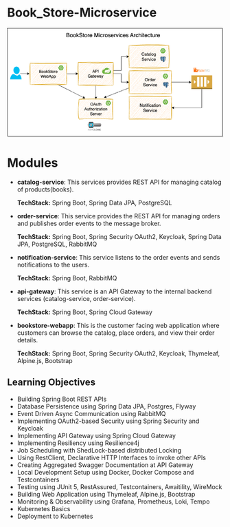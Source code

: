 # Book_Store-Microservice

![BookStore Microservices Architecture](diagram/bookstore-spring-microservices.png)

# Modules
* **catalog-service**:
  This services provides REST API for managing catalog of products(books).

  **TechStack:** Spring Boot, Spring Data JPA, PostgreSQL

* **order-service**:
  This service provides the REST API for managing orders and publishes order events to the message broker.

  **TechStack:** Spring Boot, Spring Security OAuth2, Keycloak, Spring Data JPA, PostgreSQL, RabbitMQ

* **notification-service**:
  This service listens to the order events and sends notifications to the users.

  **TechStack:** Spring Boot, RabbitMQ

* **api-gateway**:
  This service is an API Gateway to the internal backend services (catalog-service, order-service).

  **TechStack:** Spring Boot, Spring Cloud Gateway

* **bookstore-webapp**:
  This is the customer facing web application where customers can browse the catalog, place orders, and view their order details.

  **TechStack:** Spring Boot, Spring Security OAuth2, Keycloak, Thymeleaf, Alpine.js, Bootstrap



## Learning Objectives
* Building Spring Boot REST APIs
* Database Persistence using Spring Data JPA, Postgres, Flyway
* Event Driven Async Communication using RabbitMQ
* Implementing OAuth2-based Security using Spring Security and Keycloak
* Implementing API Gateway using Spring Cloud Gateway
* Implementing Resiliency using Resilience4j
* Job Scheduling with ShedLock-based distributed Locking
* Using RestClient, Declarative HTTP Interfaces to invoke other APIs
* Creating Aggregated Swagger Documentation at API Gateway
* Local Development Setup using Docker, Docker Compose and Testcontainers
* Testing using JUnit 5, RestAssured, Testcontainers, Awaitility, WireMock
* Building Web Application using Thymeleaf, Alpine.js, Bootstrap
* Monitoring & Observability using Grafana, Prometheus, Loki, Tempo
* Kubernetes Basics
* Deployment to Kubernetes 